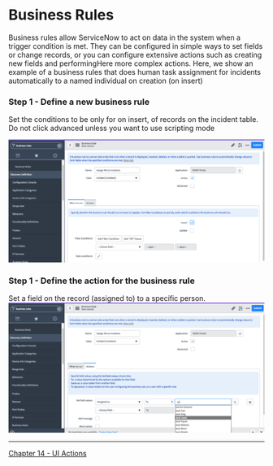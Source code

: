# Business Rules
Business rules allow ServiceNow to act on data in the system when a trigger condition is met.
They can be configured in simple ways to set fields or change records, or you can configure extensive actions such as creating new fields and performingHere
more complex actions.
Here,
 we show an example of a business rules that does human task assignment for incidents automatically to a named individual on creation (on insert)

### Step 1 - Define a new business rule
Set the conditions to be only for on insert, of records on the incident table.
Do not click advanced unless you want to use scripting mode

![Step](https://github.com/jamesnyika/SNOWUseCases/raw/master/images/HumanTask3.png)

### Step 1 - Define the action for the business rule
Set a field on the record (assigned to) to a specific person.
![Step](https://github.com/jamesnyika/SNOWUseCases/raw/master/images/HumanTask4.png)


---

[Chapter 14 - UI Actions](../chap14/README.md)
